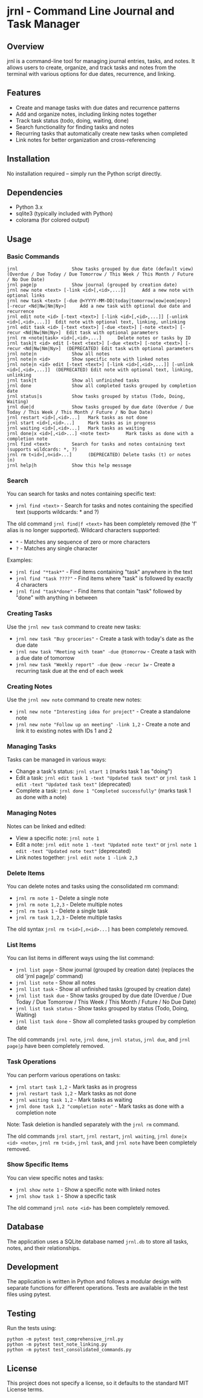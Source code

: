 # jrnl - Command Line Journal and Task Manager

## Overview
jrnl is a command-line tool for managing journal entries, tasks, and notes. It allows users to create, organize, and track tasks and notes from the terminal with various options for due dates, recurrence, and linking.

## Features
- Create and manage tasks with due dates and recurrence patterns
- Add and organize notes, including linking notes together
- Track task status (todo, doing, waiting, done)
- Search functionality for finding tasks and notes
- Recurring tasks that automatically create new tasks when completed
- Link notes for better organization and cross-referencing

## Installation
No installation required – simply run the Python script directly.

## Dependencies
- Python 3.x
- sqlite3 (typically included with Python)
- colorama (for colored output)

## Usage

### Basic Commands
```
jrnl                    Show tasks grouped by due date (default view) (Overdue / Due Today / Due Tomorrow / This Week / This Month / Future / No Due Date)
jrnl page|p             Show journal (grouped by creation date)
jrnl new note <text> [-link <id>[,<id>,...]]      Add a new note with optional links
jrnl new task <text> [-due @<YYYY-MM-DD|today|tomorrow|eow|eom|eoy>] [-recur <Nd|Nw|Nm|Ny>]     Add a new task with optional due date and recurrence
jrnl edit note <id> [-text <text>] [-link <id>[,<id>,...]] [-unlink <id>[,<id>,...]]  Edit note with optional text, linking, unlinking
jrnl edit task <id> [-text <text>] [-due <text>] [-note <text>] [-recur <Nd|Nw|Nm|Ny>]  Edit task with optional parameters
jrnl rm <note|task> <id>[,<id>,...]      Delete notes or tasks by ID
jrnl task|t <id> edit [-text <text>] [-due <text>] [-note <text>] [-recur <Nd|Nw|Nm|Ny>]  (DEPRECATED) Edit task with optional parameters
jrnl note|n             Show all notes
jrnl note|n <id>        Show specific note with linked notes
jrnl note|n <id> edit [-text <text>] [-link <id>[,<id>,...]] [-unlink <id>[,<id>,...]]  (DEPRECATED) Edit note with optional text, linking, unlinking
jrnl task|t             Show all unfinished tasks
jrnl done               Show all completed tasks grouped by completion date
jrnl status|s           Show tasks grouped by status (Todo, Doing, Waiting)
jrnl due|d              Show tasks grouped by due date (Overdue / Due Today / This Week / This Month / Future / No Due Date)
jrnl restart <id>[,<id>...]   Mark tasks as not done
jrnl start <id>[,<id>...]     Mark tasks as in progress
jrnl waiting <id>[,<id>...]   Mark tasks as waiting
jrnl done|x <id>[,<id>...] <note text>      Mark tasks as done with a completion note
jrnl find <text>        Search for tasks and notes containing text (supports wildcards: *, ?)
jrnl rm t<id>[,n<id>...]      (DEPRECATED) Delete tasks (t) or notes (n)
jrnl help|h             Show this help message
```

### Search
You can search for tasks and notes containing specific text:

- `jrnl find <text>` - Search for tasks and notes containing the specified text (supports wildcards: * and ?)

The old command `jrnl find|f <text>` has been completely removed (the 'f' alias is no longer supported).
Wildcard characters supported:
- `*` - Matches any sequence of zero or more characters
- `?` - Matches any single character

Examples:
- `jrnl find "*task*"` - Find items containing "task" anywhere in the text
- `jrnl find "task ????"` - Find items where "task" is followed by exactly 4 characters
- `jrnl find "task*done"` - Find items that contain "task" followed by "done" with anything in between

### Creating Tasks
Use the `jrnl new task` command to create new tasks:

- `jrnl new task "Buy groceries"` - Create a task with today's date as the due date
- `jrnl new task "Meeting with team" -due @tomorrow` - Create a task with a due date of tomorrow
- `jrnl new task "Weekly report" -due @eow -recur 1w` - Create a recurring task due at the end of each week

### Creating Notes
Use the `jrnl new note` command to create new notes:

- `jrnl new note "Interesting idea for project"` - Create a standalone note
- `jrnl new note "Follow up on meeting" -link 1,2` - Create a note and link it to existing notes with IDs 1 and 2

### Managing Tasks
Tasks can be managed in various ways:

- Change a task's status: `jrnl start 1` (marks task 1 as "doing")
- Edit a task: `jrnl edit task 1 -text "Updated task text"` or `jrnl task 1 edit -text "Updated task text"` (deprecated)
- Complete a task: `jrnl done 1 "Completed successfully"` (marks task 1 as done with a note)

### Managing Notes
Notes can be linked and edited:

- View a specific note: `jrnl note 1`
- Edit a note: `jrnl edit note 1 -text "Updated note text"` or `jrnl note 1 edit -text "Updated note text"` (deprecated)
- Link notes together: `jrnl edit note 1 -link 2,3`

### Delete Items
You can delete notes and tasks using the consolidated rm command:

- `jrnl rm note 1` - Delete a single note
- `jrnl rm note 1,2,3` - Delete multiple notes
- `jrnl rm task 1` - Delete a single task
- `jrnl rm task 1,2,3` - Delete multiple tasks

The old syntax `jrnl rm t<id>[,n<id>...]` has been completely removed.

### List Items
You can list items in different ways using the list command:

- `jrnl list page` - Show journal (grouped by creation date) (replaces the old 'jrnl page|p' command)
- `jrnl list note` - Show all notes
- `jrnl list task` - Show all unfinished tasks (grouped by creation date)
- `jrnl list task due` - Show tasks grouped by due date (Overdue / Due Today / Due Tomorrow / This Week / This Month / Future / No Due Date)
- `jrnl list task status` - Show tasks grouped by status (Todo, Doing, Waiting)
- `jrnl list task done` - Show all completed tasks grouped by completion date

The old commands `jrnl note`, `jrnl done`, `jrnl status`, `jrnl due`, and `jrnl page|p` have been completely removed.

### Task Operations
You can perform various operations on tasks:

- `jrnl start task 1,2` - Mark tasks as in progress
- `jrnl restart task 1,2` - Mark tasks as not done
- `jrnl waiting task 1,2` - Mark tasks as waiting
- `jrnl done task 1,2 "completion note"` - Mark tasks as done with a completion note

Note: Task deletion is handled separately with the `jrnl rm` command.

The old commands `jrnl start`, `jrnl restart`, `jrnl waiting`, `jrnl done|x <id> <note>`, `jrnl rm t<id>`, `jrnl task`, and `jrnl note` have been completely removed.

### Show Specific Items
You can view specific notes and tasks:

- `jrnl show note 1` - Show a specific note with linked notes
- `jrnl show task 1` - Show a specific task

The old command `jrnl note <id>` has been completely removed.

## Database
The application uses a SQLite database named `jrnl.db` to store all tasks, notes, and their relationships.

## Development
The application is written in Python and follows a modular design with separate functions for different operations. Tests are available in the test files using pytest.

## Testing
Run the tests using:
```
python -m pytest test_comprehensive_jrnl.py
python -m pytest test_note_linking.py
python -m pytest test_consolidated_commands.py
```

## License
This project does not specify a license, so it defaults to the standard MIT License terms.